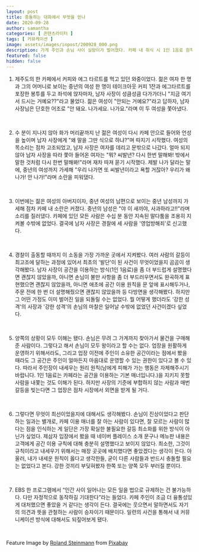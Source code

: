 ```yaml
---
layout: post
title: 충돌하는 대화에서 무엇을 얻나
date: 2020-09-28
author: samantha
categories: [ 콘텐츠라이터 ]
tags: [ 커뮤케이션 ]
image: assets/images/inpost/200928_000.png
description: 가게 주인과 손님 사이 실랑이가 벌어졌다. 카페 내 취식 시 1인 1음료 원칙을 지키지 않은 손님에게 1차 잘못이 있다지만, '안된다'는 말을 거칠게 내뱉아 상대의 화만 돋군 사장에게도 잘못은 있다. 
featured: false
hidden: false
---
```


1. 제주도의 한 카페에서 커피와 에그 타르트를 먹고 있던 와중이었다. 젊은 여자 한 명과 그의 어머니로 보이는 중년의 여성 한 명이 테이크아웃 커피 1잔과 에그타르트를 포장한 봉투를 두고 좌석에 앉자마자, 남자 사장이 성큼성큼 다가가더니 "지금 여기서 드시는 거예요??"라고 물었다. 젊은 여성이 "안되는 거예요?"라고 답하자, 남자 사장님은 단호한 어조로 "안 돼요. 나가세요. 나가요."라며 이 두 여성을 쫓아냈다.

<br/>

2. 수 분이 지나지 않아 화가 머리끝까지 난 젊은 여성이 다시 카페 안으로 들어와 언성을 높이며 남자 사장에게 "왜 말을 그딴 식으로 하냐?"며 따지기 시작했다. 여성의 목소리는 점차 고조되었고, 남자 사장은 여자를 데리고 문밖으로 나갔다. 얼마 되지 않아 남자 사장을 따라 쫓아 들어온 여자는 "뭐? 씨발년? 다시 한번 말해봐! 밖에서 말한 것처럼 다시 한번 말해봐!"라며 재차 따져 묻기 시작했다. 제발 나가 달라는 말에, 중년의 여성까지 가세해 "우리 나가면 또 씨발년이라고 욕할 거잖아? 우리가 왜 나가! 안 나가!"라며 소란을 피워댔다.

<br/>

3. 이번에는 젊은 여성의 아버지이자, 중년 여성의 남편으로 보이는 중년 남성까지 가세해 점차 카페 내 소란은 커졌다. 중년의 남성은 "야 이 새끼야, 사과하라고!!"라며 소리를 질러댔다. 카페에 있던 모든 사람은 수십 분 동안 지속된 말다툼을 조용히 지켜볼 수밖에 없었다. 결국에 남자 사장은 경찰에 세 사람을 '영업방해죄'로 신고했다.

<br/>

4. 경찰이 출동할 때까지 이 소동을 가장 가까운 곳에서 지켜봤다. 여러 사람의 갈등이 최고조에 달하는 과정에 있어서 최초의 '발단'이 된 사건이 무엇이었을지 곰곰이 생각해봤다. 남자 사장이 공간을 이용하는 방식(1인 1음료)을 좀 더 부드럽게 설명했다면 괜찮지 않았을까, 아니면 손님이 불만 사항을 좀 더 부드러우면서도 완곡하게 표현했으면 괜찮지 않았을까, 아니면 애초에 공간 이용 원칙을 문 앞에 표시해두거나, 주문 전에 한 번 더 설명해줬으면 괜찮지 않았을까 등 다방면을 생각해봤다. 하지만 그 어떤 가정도 이미 벌어진 일을 되돌릴 수는 없었다. 뭘 어떻게 했더라도 ‘강한 성격'의 사장과 '강한 성격'의 손님의 마찰은 일어날 수밖에 없었던 사건이겠다 싶었다.

<br/>

5. 양쪽의 상황이 모두 이해는 됐다. 손님은 무려 그 가게까지 찾아가서 물건을 구매해 준 사람이다. 그렇다고 해서 손님이 모두 왕이라고 할 수는 없다. 업장을 원활하게 운영하기 위해서라도, 그리고 업장 이전에 주인이 소유한 공간이라는 점에서 봤을 때라도 그 공간은 주인이 얼마든지 마음대로 운영할 수 있는 권한이 있다고 볼 수 있다. 따라서 주인장이 내세우는 원리 원칙(남에게 피해가 가는 행동은 자제해주시기 바랍니다. 1인 1음료는 카페라는 공간을 이용하는 기본 매너입니다.)을 지키지 못할 사람을 내쫓는 것도 이해가 된다. 하지만 사장의 기준에 부합하지 않는 사람과 매번 갈등을 빚는다면 그 업장은 점차 시장에서 외면을 받게 될 거다. 

<br/>

6. 그렇다면 무엇이 최선이었을지에 대해서도 생각해봤다. 손님이 진상이었다고 판단하는 일과는 별개로, 카페 이용 매너를 잘 아는 사람이 있다면, 잘 모르는 사람이 많다는 점을 인식하는 게 일단은 가장 확실한 불필요한 갈등 최소화를 위한 방식이 아닌가 싶었다. 제삼자 입장에서 봤을 때 네이버 플레이스 소개 문구나 메뉴판 내용은 고객에게 공간 이용 규칙에 대해 충분히 설명했다고 보이지 않았다. 최소한, 그것이 규칙이라고 내세우기 위해서는 매장 곳곳에 배치했다면 좋았겠다는 생각이 든다. 아울러, 내가 내세운 원칙이 옳다고 생각한들, 굳이 다른 사람들과 반드시 충돌할 필요는 없었다고 본다. 강한 것끼리 부딪혀봤자 한쪽 또는 양쪽 모두 부러질 뿐이다.

<br/>

7. EBS 한 프로그램에서 “인간 사이 일어나는 모든 일을 법으로 규제하는 건 불가능하다. 다만 자정적으로 동작하길 기대한다”라는 들었다. 카페 주인이 조금 더 융통성있게 대처했으면 좋았을 거 같다는 생각이 든다. 결국에는 웃으면서 말하면서도 자기의 의견과 뜻을 관철하는 사람이 승자이기 때문이다. 일련의 사건을 통해서 내 커뮤니케이션 방식에 대해서도 되짚어보게 됐다.

<br/>

Feature Image by [Roland Steinmann](https://pixabay.com/users/rollstein-13853955/?utm_source=link-attribution&utm_medium=referral&utm_campaign=image&utm_content=4709804) from [Pixabay](https://pixabay.com/?utm_source=link-attribution&utm_medium=referral&utm_campaign=image&utm_content=4709804)

<br/>
